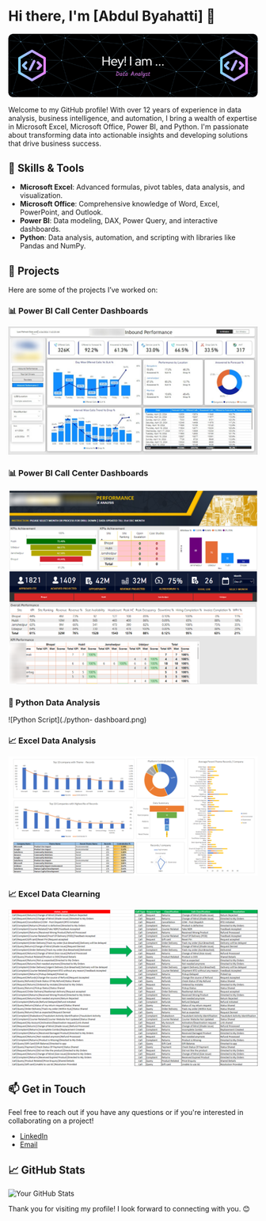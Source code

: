 # Hi there, I'm [Abdul Byahatti] 👋

![Header](./github-header-image.png)

Welcome to my GitHub profile! With over 12 years of experience in data analysis, business intelligence, and automation, I bring a wealth of expertise in Microsoft Excel, Microsoft Office, Power BI, and Python. I'm passionate about transforming data into actionable insights and developing solutions that drive business success.

## 🔧 Skills & Tools

- **Microsoft Excel**: Advanced formulas, pivot tables, data analysis, and visualization.
- **Microsoft Office**: Comprehensive knowledge of Word, Excel, PowerPoint, and Outlook.
- **Power BI**: Data modeling, DAX, Power Query, and interactive dashboards.
- **Python**: Data analysis, automation, and scripting with libraries like Pandas and NumPy.

## 🚀 Projects

Here are some of the projects I’ve worked on:

### 📊 Power BI Call Center Dashboards
![Power BI Dashboard](./Power-BI-Dashboard.jpg)

### 📊 Power BI Call Center Dashboards
![Power BI Dashboard](./Power-BI-Dashboard-Snapshot.png)

### 🐍 Python Data Analysis
![Python Script](./python- dashboard.png)

### 📈 Excel Data Analysis
![Excel Data Analysis](./Data-analysis.png)

### 📈 Excel Data Clearning
![Excel Data Clearning](./data-cleaning.png)

## 📫 Get in Touch

Feel free to reach out if you have any questions or if you're interested in collaborating on a project!

- [LinkedIn](https://www.linkedin.com/in/abdulbyahatti)
- [Email](mailto:excelfunclub@gmail.com)

## 📈 GitHub Stats

![Your GitHub Stats](https://github-readme-stats.vercel.app/api?username=yourusername&show_icons=true&theme=radical)



Thank you for visiting my profile! I look forward to connecting with you. 😊

